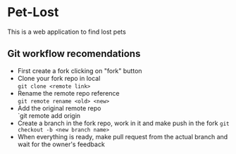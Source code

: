 # Pet-Lost
This is a web application to find lost pets

## Git workflow recomendations

- First create a fork clicking on "fork" button  
- Clone your fork repo in local  
  `git clone <remote link>`
- Rename the remote repo reference  
  `git remote rename <old> <new>`  
- Add the original remote repo  
  `git remote add origin <remote link>
- Create a branch in the fork repo, work in it and make push in the fork
  `git checkout -b <new branch name>`  
- When everything is ready, make pull request from the actual branch and wait for the owner's feedback
